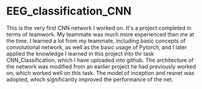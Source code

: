 # EEG_classification_CNN
This is the very first CNN network I worked on. It's a project completed in terms of teamwork. My teammate was much more experienced than me at the time. I learned a lot from my teammate, including basic concepts of convolutional network, as well as the basic usage of Pytorch, and I later applied the knowledge I learned in this project into thr task CNN_Classification, which I have uploaded into github.
The architecture of the network was modified from an earlier project he had previously worked on, which worked well on this task. The model of inception and resnet was adopted, which significantly improved the performance of the net.
